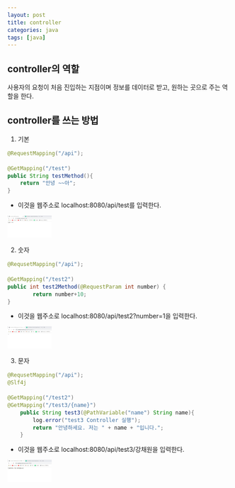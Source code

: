 ```yaml
---
layout: post
title: controller
categories: java
tags: [java]
---
```


controller의 역할
------------------

 사용자의 요청이 처음 진입하는 지점이며 정보를 데이터로 받고, 원하는 곳으로 주는 역할을 한다.

controller를 쓰는 방법
----------------------

1. 기본 

```java  
@RequestMapping("/api");

@GetMapping("/test")
public String testMethod(){
    return "안녕 ~~아";
}
```
+ 이것을 웹주소로 localhost:8080/api/test를 입력한다.

<img src="../assets/images/post/post_controller_1.jpg" width="100px" height="50px" title="1번 이미지"/>

2. 숫자

```java  
@RequsetMapping("/api");

@GetMapping("/test2")
public int test2Method(@RequestParam int number) {
        return number+10;
}
```
+ 이것을 웹주소로 localhost:8080/api/test2?number=1을 입력한다.

<img src="../assets/images/post/post_controller_2.jpg" width="100px" height="50px" title="2번 이미지"/>  

3. 문자

```java  
@RequsetMapping("/api");
@Slf4j

@GetMapping("/test2")
@GetMapping("/test3/{name}")
    public String test3(@PathVariable("name") String name){
        log.error("test3 Controller 실행");
        return "안녕하세요. 저는 " + name + "입니다.";
    }
```

+ 이것을 웹주소로 localhost:8080/api/test3/강채원을 입력한다.

<img src="../assets/images/post/post_controller_3.jpg" width="100px" height="50px" title="3번 이미지"/>